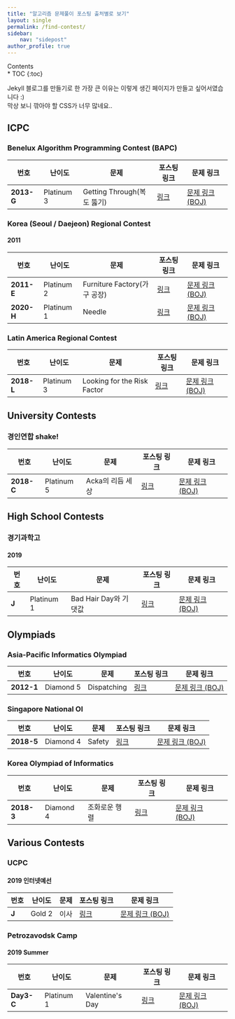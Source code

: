 ```yaml
---
title: "알고리즘 문제풀이 포스팅 출처별로 보기"
layout: single
permalink: /find-contest/
sidebar:
    nav: "sidepost"
author_profile: true
---
```

<div id="toc">
Contents
</div>
* TOC
{:toc}

Jekyll 블로그를 만들기로 한 가장 큰 이유는 이렇게 생긴 페이지가 만들고 싶어서였습니다 :)  
막상 보니 깎아야 할 CSS가 너무 많네요..

## ICPC 
### Benelux Algorithm Programming Contest (BAPC)

| 번호         | 난이도        | 문제                     | 포스팅 링크                     | 문제 링크                                               |
|------------|------------|------------------------|----------------------------|-----------------------------------------------------|
| **2013-G** | Platinum 3 | Getting Through(복도 뚫기) | [링크](/algorithms/BOJ9373/) | [문제 링크 (BOJ)](https://www.acmicpc.net/problem/9373) |


### Korea (Seoul / Daejeon) Regional Contest
#### 2011 

| 번호    | 난이도        | 문제                       | 포스팅 링크                     | 문제 링크                                               |
|-------|------------|--------------------------|----------------------------|-----------------------------------------------------|
| **2011-E** | Platinum 2 | Furniture Factory(가구 공장) | [링크](/algorithms/BOJ8904/) | [문제 링크 (BOJ)](https://www.acmicpc.net/problem/8904) |
| **2020-H** | Platinum 1 | Needle | [링크](/algorithms/BOJ20176/) | [문제 링크 (BOJ)](https://www.acmicpc.net/problem/20176) |

### Latin America Regional Contest

| 번호    | 난이도        | 문제                       | 포스팅 링크                     | 문제 링크                                               |
|-------|------------|--------------------------|----------------------------|-----------------------------------------------------|
| **2018-L** | Platinum 3 | Looking for the Risk Factor | [링크](/algorithms/BOJ16532/) | [문제 링크 (BOJ)](https://www.acmicpc.net/problem/16532) |



## University Contests
### 경인연합 shake!

| 번호    | 난이도        | 문제     | 포스팅 링크                      | 문제 링크                                                |
|-------|------------|--------|-----------------------------|------------------------------------------------------|
| **2018-C** | Platinum 5 | Acka의 리듬 세상 | [링크](/algorithms/BOJ15907/) | [문제 링크 (BOJ)](https://www.acmicpc.net/problem/15907) |


## High School Contests
### 경기과학고
#### 2019

| 번호    | 난이도        | 문제                | 포스팅 링크                      | 문제 링크                                                |
|-------|------------|-------------------|-----------------------------|------------------------------------------------------|
| **J** | Platinum 1 | Bad Hair Day와 기댓값 | [링크](/algorithms/BOJ18194/) | [문제 링크 (BOJ)](https://www.acmicpc.net/problem/18194) |

## Olympiads 
### Asia-Pacific Informatics Olympiad

| 번호         | 난이도       | 문제          | 포스팅 링크                     | 문제 링크                                               |
|------------|-----------|-------------|----------------------------|-----------------------------------------------------|
| **2012-1** | Diamond 5 | Dispatching | [링크](/algorithms/BOJ4002/) | [문제 링크 (BOJ)](https://www.acmicpc.net/problem/4002) |

### Singapore National OI 

| 번호         | 난이도       | 문제     | 포스팅 링크                      | 문제 링크                                                |
|------------|-----------|--------|-----------------------------|------------------------------------------------------|
| **2018-5** | Diamond 4 | Safety | [링크](/algorithms/BOJ19693/) | [문제 링크 (BOJ)](https://www.acmicpc.net/problem/19693) |

### Korea Olympiad of Informatics

| 번호         | 난이도       | 문제      | 포스팅 링크                      | 문제 링크                                                |
|------------|-----------|---------|-----------------------------|------------------------------------------------------|
| **2018-3** | Diamond 4 | 조화로운 행렬 | [링크](/algorithms/BOJ15977/) | [문제 링크 (BOJ)](https://www.acmicpc.net/problem/15977) |

## Various Contests
### UCPC
#### 2019 인터넷예선 

| 번호    | 난이도    | 문제 | 포스팅 링크                      | 문제 링크                                                |
|-------|--------|----|-----------------------------|------------------------------------------------------|
| **J** | Gold 2 | 이사 | [링크](/algorithms/BOJ17371/) | [문제 링크 (BOJ)](https://www.acmicpc.net/problem/17371) |

### Petrozavodsk Camp
#### 2019 Summer

| 번호         | 난이도        | 문제              | 포스팅 링크                      | 문제 링크                                                |
|------------|------------|-----------------|-----------------------------|------------------------------------------------------|
| **Day3-C** | Platinum 1 | Valentine's Day | [링크](/algorithms/BOJ18600/) | [문제 링크 (BOJ)](https://www.acmicpc.net/problem/18600) |